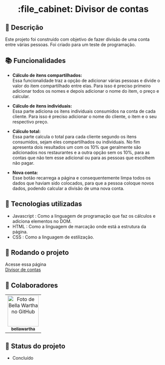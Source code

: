 <h1 align="center">:file_cabinet: Divisor de contas</h1>

## :memo: Descrição
Este projeto foi construído com objetivo de fazer divisão de uma conta entre várias pessoas.  Foi criado para um teste de programação.

## :books: Funcionalidades

* <strong>Cálculo de itens compartilhados: </strong><br>
Essa funcionalidade traz a opção de adicionar várias pessoas e divide o valor do item compartilhado entre elas. Para isso é preciso primeiro adicionar todos os nomes e depois adicionar o nome do item, o  preço e calcular.

* <strong>Cálculo de itens individuais: </strong><br>
Essa parte adiciona os itens individuais consumidos na conta de cada cliente. Para isso é preciso adicionar o nome do cliente, o item e o seu respectivo preço.

* <strong>Cálculo total: </strong><br>
Essa parte calcula o total para cada cliente segundo os itens consumidos, sejam eles compartilhados ou individuais. No fim apresenta dois resultados um com os 10% que geralmente são adicionados nos restaurantes e a outra opção sem os 10%, para as contas que não tem esse adicional ou para as pessoas que escolhem não pagar.

* <strong>Nova conta: </strong><br>
Esse botão recarrega a página e consequentemente limpa todos os dados que haviam sido colocados, para que a pessoa coloque novos dados, podendo calcular a divisão de uma nova conta.

## :wrench: Tecnologias utilizadas
* Javascript : Como a linguagem de programação que faz os cálculos e adiciona elementos no DOM.
* HTML : Como a linguagem de marcação onde está a estrutura da página.
* CSS : Como a linguagem de estilização.

## :rocket: Rodando o projeto
Acesse essa página <br>
<a href="https://bellawartha.github.io/DivisorDeContas/"> Divisor de contas</a>

## :handshake: Colaboradores
<table>
  <tr>
    <td align="center">
      <a href="https://github.com/bellawartha">
        <img src="https://avatars.githubusercontent.com/u/91399248?v=4" width="100px;" alt="Foto de Bella Wartha no GitHub"/><br>
        <sub>
          <b>bellawartha</b>
        </sub>
      </a>
    </td>
  </tr>
</table>

## :dart: Status do projeto
* Concluído
